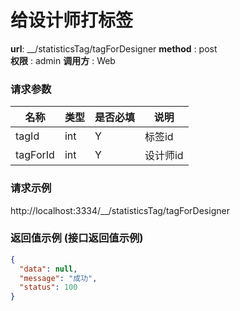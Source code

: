 给设计师打标签
=======

**url**: __/statisticsTag/tagForDesigner
**method** : post  
**权限** : admin 
**调用方** : Web

### 请求参数

|     名称  	 |  类型   | 是否必填  |             说明                                                   |
|------------|--------|----------|-------------------------------------------------------------------|
| tagId      | int | Y        | 标签id	                                                       |
| tagForId      | int | Y        | 设计师id	                                                       |
### 请求示例
http://localhost:3334/__/statisticsTag/tagForDesigner
### 返回值示例 (接口返回值示例)
```json
{
  "data": null,
  "message": "成功",
  "status": 100
}
```